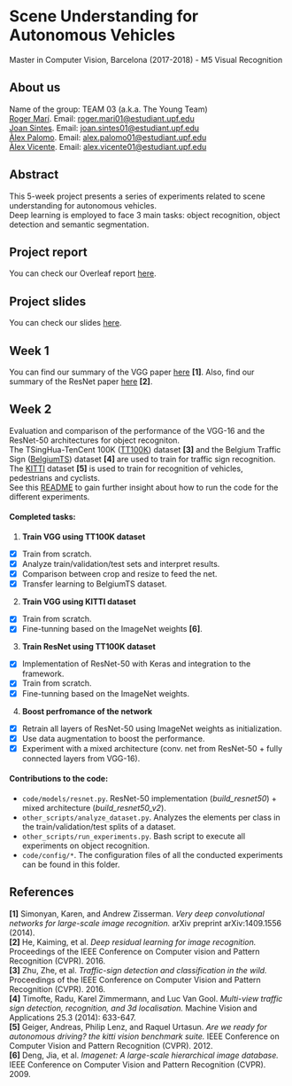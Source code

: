 # Scene Understanding for Autonomous Vehicles
Master in Computer Vision, Barcelona (2017-2018) - M5 Visual Recognition

## About us
Name of the group: TEAM 03 (a.k.a. The Young Team)  
[Roger Marí](https://github.com/rogermm14). Email: roger.mari01@estudiant.upf.edu  
[Joan Sintes](https://github.com/JoSintes8). Email: joan.sintes01@estudiant.upf.edu  
[Àlex Palomo](https://github.com/alexpalomodominguez). Email: alex.palomo01@estudiant.upf.edu  
[Àlex Vicente](https://github.com/AlexVicenteS). Email: alex.vicente01@estudiant.upf.edu  

## Abstract
This 5-week project presents a series of experiments related to scene understanding for autonomous vehicles.   
Deep learning is employed to face 3 main tasks: object recognition, object detection and semantic segmentation.  

## Project report
You can check our Overleaf report [here](https://www.overleaf.com/read/mgdfttmpqkgx).

## Project slides
You can check our slides [here](https://docs.google.com/presentation/d/1Vlk9INjR2pFve4IUYKt027kSwZSVRazxz6rFk_DsciM/edit?usp=sharing).

## Week 1
You can find our summary of the VGG paper [here](https://www.overleaf.com/read/bpwcjjmpnnsy) **[1]**.
Also, find our summary of the ResNet paper [here](https://www.overleaf.com/read/qwdjmppkrpcg) **[2]**.

## Week 2
Evaluation and comparison of the performance of the VGG-16 and the ResNet-50 architectures for object recogniton.    
The TSingHua-TenCent 100K ([TT100K](http://cg.cs.tsinghua.edu.cn/traffic-sign/)) dataset **[3]** and the Belgium Traffic Sign ([BelgiumTS](http://btsd.ethz.ch/shareddata/)) dataset **[4]** are used to train for traffic sign recognition. The [KITTI](http://www.cvlibs.net/datasets/kitti/eval_object.php) dataset **[5]** is used to train for recognition of vehicles, pedestrians and cyclists.    
See this [README](https://github.com/rogermm14/mcv-m5/blob/master/code/README.md) to gain further insight about how to run the code for the different experiments.

#### Completed tasks:

1. **Train VGG using TT100K dataset**   
  - [x] Train from scratch.    
  - [x] Analyze train/validation/test sets and interpret results.    
  - [x] Comparison between crop and resize to feed the net.   
  - [x] Transfer learning to BelgiumTS dataset.   
2. **Train VGG using KITTI dataset**   
  - [x] Train from scratch.    
  - [x] Fine-tunning based on the ImageNet weights **[6]**.    
3. **Train ResNet using TT100K dataset**    
  - [x] Implementation of ResNet-50 with Keras and integration to the framework.       
  - [x] Train from scratch.    
  - [x] Fine-tunning based on the ImageNet weights.  
4. **Boost perfromance of the network**    
  - [x] Retrain all layers of ResNet-50 using ImageNet weights as initialization.      
  - [x] Use data augmentation to boost the performance.       
  - [x] Experiment with a mixed architecture (conv. net from ResNet-50 + fully connected layers from VGG-16).       

#### Contributions to the code:    
+ `code/models/resnet.py`. ResNet-50 implementation (*build_resnet50*) + mixed architecture (*build_resnet50_v2*).   
+ `other_scripts/analyze_dataset.py`. Analyzes the elements per class in the train/validation/test splits of a dataset.   
+ `other_scripts/run_experiments.py`. Bash script to execute all experiments on object recognition.   
+ `code/config/*`. The configuration files of all the conducted experiments can be found in this folder.   


## References

**[1]** Simonyan, Karen, and Andrew Zisserman. *Very deep convolutional networks for large-scale image recognition.* arXiv preprint arXiv:1409.1556 (2014).   
**[2]** He, Kaiming, et al. *Deep residual learning for image recognition.* Proceedings of the IEEE Conference on Computer vision and Pattern Recognition (CVPR). 2016.   
**[3]**  Zhu, Zhe, et al. *Traffic-sign detection and classification in the wild.* Proceedings of the IEEE Conference on Computer Vision and Pattern Recognition (CVPR). 2016.   
**[4]** Timofte, Radu, Karel Zimmermann, and Luc Van Gool. *Multi-view traffic sign detection, recognition, and 3d localisation.* Machine Vision and Applications 25.3 (2014): 633-647.   
**[5]** Geiger, Andreas, Philip Lenz, and Raquel Urtasun. *Are we ready for autonomous driving? the kitti vision benchmark suite.* IEEE Conference on Computer Vision and Pattern Recognition (CVPR). 2012.   
**[6]** Deng, Jia, et al. *Imagenet: A large-scale hierarchical image database.* IEEE Conference on Computer Vision and Pattern Recognition (CVPR). 2009.  
